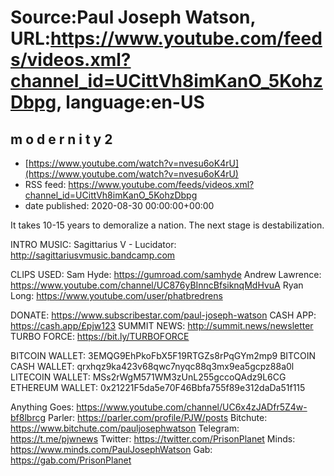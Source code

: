 # Source:Paul Joseph Watson, URL:https://www.youtube.com/feeds/videos.xml?channel_id=UCittVh8imKanO_5KohzDbpg, language:en-US

## m o  d e r n i t y 2
 - [https://www.youtube.com/watch?v=nvesu6oK4rU](https://www.youtube.com/watch?v=nvesu6oK4rU)
 - RSS feed: https://www.youtube.com/feeds/videos.xml?channel_id=UCittVh8imKanO_5KohzDbpg
 - date published: 2020-08-30 00:00:00+00:00

It takes 10-15 years to demoralize a nation. The next stage is destabilization.

INTRO MUSIC: Sagittarius V - Lucidator: http://sagittariusvmusic.bandcamp.com

CLIPS USED:
Sam Hyde: https://gumroad.com/samhyde
Andrew Lawrence: https://www.youtube.com/channel/UC876yBInncBfsiknqMdHvuA
Ryan Long: https://www.youtube.com/user/phatbredrens

DONATE: https://www.subscribestar.com/paul-joseph-watson
CASH APP: https://cash.app/£pjw123
SUMMIT NEWS: http://summit.news/newsletter
TURBO FORCE: https://bit.ly/TURBOFORCE 

BITCOIN WALLET: 3EMQG9EhPkoFbX5F19RTGZs8rPqGYm2mp9
BITCOIN CASH WALLET: qrxhqz9ka423v68qwc7nyqc88q3mx9ea5gcpz88a0l
LITECOIN WALLET: MSs2rWgM571WM3zUnL255gccoQAdz9L6CG
ETHEREUM WALLET: 0x21221F5da5e70F46Bbfa755f89e312daDa51f115 

Anything Goes: https://www.youtube.com/channel/UC6x4zJADfr5Z4w-bf8lbrcg
Parler: https://parler.com/profile/PJW/posts
Bitchute: https://www.bitchute.com/pauljosephwatson
Telegram: https://t.me/pjwnews
Twitter: https://twitter.com/PrisonPlanet
Minds: https://www.minds.com/PaulJosephWatson
Gab: https://gab.com/PrisonPlanet

